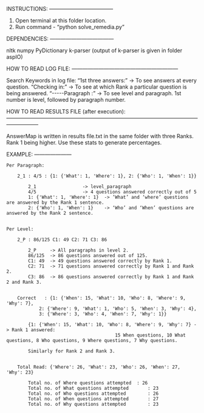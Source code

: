 INSTRUCTIONS:
————————————

1. Open terminal at this folder location.
2. Run command - “python solve_remedia.py”


DEPENDENCIES:
————————————

nltk
numpy
PyDictionary
k-parser (output of k-parser is given in folder aspIO)


HOW TO READ LOG FILE:
————————————————————

Search Keywords in log file:
	“1st three answers:” 	-> To see answers at every question.
	“Checking in:”		-> To see at which Rank a particular question is being answered.
	“-----Paragraph  :”	-> To see level and paragraph. 1st number is level, followed by paragraph number.


HOW TO READ RESULTS FILE (after execution):
——————————————————————————————————————————

AnswerMap is written in results file.txt in the same folder with three Ranks. Rank 1 being higher. Use these stats to generate percentages.


EXAMPLE:
———————

	Per Paragraph:

		2_1 : 4/5 : {1: {'What': 1, 'Where': 1}, 2: {'Who': 1, 'When': 1}}

			2_1 				-> level_paragraph
			4/5 				-> 4 questions answered correctly out of 5
			1: {'What': 1, 'Where': 1} 	-> ’What’ and ‘where’ questions are answered by the Rank 1 sentence.
			2: {'Who': 1, 'When': 1} 	-> ‘Who’ and ‘When’ questions are answered by the Rank 2 sentence.


	Per Level:

		2_P : 86/125 C1: 49 C2: 71 C3: 86
			
			2_P 	-> All paragraphs in level 2.
			86/125 	-> 86 questions answered out of 125.
			C1: 49	-> 49 questions answered correctly by Rank 1.
			C2: 71	-> 71 questions answered correctly by Rank 1 and Rank 2.
			C3: 86	-> 86 questions answered correctly by Rank 1 and Rank 2 and Rank 3.


		Correct   : {1: {'When': 15, 'What': 10, 'Who': 8, 'Where': 9, 'Why': 7}, 
				2: {'Where': 9, 'What': 1, 'Who': 5, 'When': 3, 'Why': 4}, 
				3: {'Where': 3, 'Who': 4, 'When': 7, 'Why': 1}}
			
			{1: {'When': 15, 'What': 10, 'Who': 8, 'Where': 9, 'Why': 7} -> Rank 1 answered: 
											15 When questions, 10 What questions, 8 Who questions, 9 Where questions, 7 Why questions.
			
			Similarly for Rank 2 and Rank 3.


		Total Read: {'Where': 26, 'What': 23, 'Who': 26, 'When': 27, 'Why': 23}
			
			Total no. of Where questions attempted	: 26
			Total no. of What questions attempted		: 23
			Total no. of Who questions attempted		: 26
			Total no. of When questions attempted		: 27
			Total no. of Why questions attempted		: 23
